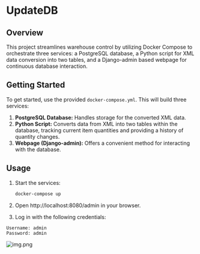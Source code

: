 # UpdateDB

## Overview

This project streamlines warehouse control by utilizing Docker Compose to orchestrate three services: a PostgreSQL database, a Python script for XML data conversion into two tables, and a Django-admin based webpage for continuous database interaction.

## Getting Started

To get started, use the provided `docker-compose.yml`. This will build three services:

1. **PostgreSQL Database:** Handles storage for the converted XML data.
2. **Python Script:** Converts data from XML into two tables within the database, tracking current item quantities and providing a history of quantity changes.
3. **Webpage (Django-admin):** Offers a convenient method for interacting with the database.

## Usage

1. Start the services:

   ```bash
   docker-compose up
2. Open http://localhost:8080/admin in your browser.

3. Log in with the following credentials:

```
Username: admin
Password: admin
```
![img.png](img.png)